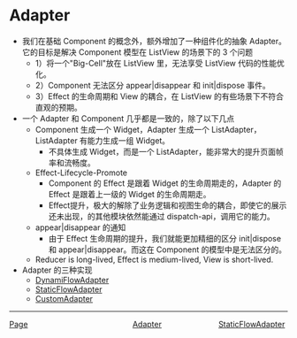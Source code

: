 # Adapter

-   我们在基础 Component 的概念外，额外增加了一种组件化的抽象 Adapter。它的目标是解决 Component 模型在 ListView 的场景下的 3 个问题
    -   1）将一个"Big-Cell"放在 ListView 里，无法享受 ListView 代码的性能优化。
    -   2）Component 无法区分 appear|disappear 和 init|dispose 事件。
    -   3）Effect 的生命周期和 View 的耦合，在 ListView 的有些场景下不符合直观的预期。
-   一个 Adapter 和 Component 几乎都是一致的，除了以下几点
    -   Component 生成一个 Widget，Adapter 生成一个 ListAdapter，ListAdapter 有能力生成一组 Widget。
        -   不具体生成 Widget，而是一个 ListAdapter，能非常大的提升页面帧率和流畅度。
    -   Effect-Lifecycle-Promote
        -   Component 的 Effect 是跟着 Widget 的生命周期走的，Adapter 的 Effect 是跟着上一级的 Widget 的生命周期走。
        -   Effect​ 提升，极大的解除了业务逻辑和视图生命的耦合，即使它的展示还未出现，的其他模块依然能通过 dispatch-api，调用它的能力。
    -   appear|disappear 的通知
        -   由于 Effect 生命周期的提升，我们就能更加精细的区分 init|dispose 和 appear|disappear。而这在 Component 的模型中是无法区分的。
    -   Reducer is long-lived, Effect is medium-lived, View is short-lived.
-   Adapter 的三种实现
    -   [DynamiFlowAdapter](dynamic-flow-adapter-cn.md)
    -   [StaticFlowAdapter](static-flow-adapter-cn.md)
    -   [CustomAdapter](custom-adapter-cn.md)
---
<div style="width:100%;height:40px;">
    <a style="width:33%;float:left;" href="./Page-cn.md">Page</a>
    <a style="width:33%;float:left;text-align:center;" href="./Adapter-cn.md">Adapter</a>
    <a style="width:33%;float:left;text-align:right;" href="./Static-Flow-Adapter-cn.md">StaticFlowAdapter</a>
</div>